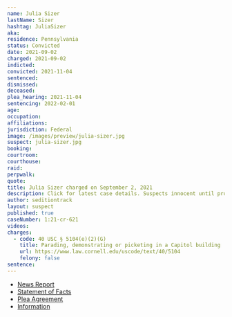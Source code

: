 ```yaml
---
name: Julia Sizer
lastName: Sizer
hashtag: JuliaSizer
aka:
residence: Pennsylvania
status: Convicted
date: 2021-09-02
charged: 2021-09-02
indicted:
convicted: 2021-11-04
sentenced:
dismissed:
deceased:
plea_hearing: 2021-11-04
sentencing: 2022-02-01
age:
occupation:
affiliations:
jurisdiction: Federal
image: /images/preview/julia-sizer.jpg
suspect: julia-sizer.jpg
booking:
courtroom:
courthouse:
raid:
perpwalk:
quote:
title: Julia Sizer charged on September 2, 2021
description: Click for latest case details. Suspects innocent until proven guilty.
author: seditiontrack
layout: suspect
published: true
caseNumber: 1:21-cr-621
videos:
charges:
  - code: 40 USC § 5104(e)(2)(G)
    title: Parading, demonstrating or picketing in a Capitol building
    url: https://www.law.cornell.edu/uscode/text/40/5104
    felony: false
sentence:
---
```


- [News Report](https://pittsburgh.cbslocal.com/2021/09/02/ellwood-city-woman-capitol-riot-charges/)
- [Statement of Facts](https://www.justice.gov/usao-dc/case-multi-defendant/file/1447206/download)
- [Plea Agreement](https://www.justice.gov/usao-dc/case-multi-defendant/file/1447211/download)
- [Information](https://extremism.gwu.edu/sites/g/files/zaxdzs2191/f/Julia%20Jeanette%20Sizer%20Information.pdf)
